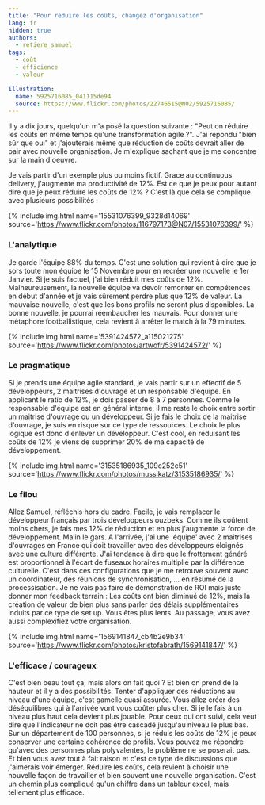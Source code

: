 ```yaml
---
title: "Pour réduire les coûts, changez d'organisation"
lang: fr
hidden: true
authors:
  - retiere_samuel
tags:
  - coût
  - efficience
  - valeur

illustration:
  name: 5925716085_041115de94
  source: https://www.flickr.com/photos/22746515@N02/5925716085/
---
```


Il y a dix jours, quelqu'un m'a posé la question suivante : "Peut on réduire les coûts en même temps qu'une transformation agile ?". J'ai répondu "bien sûr que oui" et j'ajouterais même que réduction de coûts devrait aller de pair avec nouvelle organisation. Je m'explique sachant que je me concentre sur la main d'oeuvre.

Je vais partir d'un exemple plus ou moins fictif. Grace au continuous delivery, j'augmente ma productivité de 12%. Est ce que je peux pour autant dire que je peux réduire les coûts de 12% ? C'est là que cela se complique avec plusieurs possibilités :


{% include img.html
    name='15531076399_9328d14069'
    source='https://www.flickr.com/photos/116797173@N07/15531076399/'
%}

### L'analytique

Je garde l'équipe 88% du temps. C'est une solution qui revient à dire que je sors toute mon équipe le 15 Novembre pour en recréer une nouvelle le 1er Janvier. Si je suis factuel, j'ai bien réduit mes coûts de 12%. Malheureusement, la nouvelle équipe va devoir remonter en compétences en début d'année et je vais sûrement perdre plus que 12% de valeur. La mauvaise nouvelle, c'est que les bons profils ne seront plus disponibles. La bonne nouvelle, je pourrai réembaucher les mauvais. Pour donner une métaphore footballistique, cela revient à arrêter le match à la 79 minutes.


{% include img.html
    name='5391424572_a115021275'
    source='https://www.flickr.com/photos/artwofr/5391424572/'
%}

### Le pragmatique

Si je prends une équipe agile standard, je vais partir sur un effectif de 5 développeurs, 2 maitrises d'ouvrage et un responsable d'équipe. En applicant le ratio de 12%, je dois passer de 8 à 7 personnes. Comme le responsable d'équipe est en général interne, il me reste le choix entre sortir un maitrise d'ouvrage ou un développeur. Si je fais le choix de la maitrise d'ouvrage, je suis en risque sur ce type de ressources. Le choix le plus logique est donc d'enlever un développeur. C'est cool, en réduisant les coûts de 12% je viens de supprimer 20% de ma capacité de développement.


{% include img.html
    name='31535186935_109c252c51'
    source='https://www.flickr.com/photos/mussikatz/31535186935/'
%}

### Le filou

Allez Samuel, réfléchis hors du cadre. Facile, je vais remplacer le développeur français par trois développeurs ouzbeks. Comme ils coûtent moins chers, je fais mes 12% de réduction et en plus j'augmente la force de développement. Malin le gars. A l'arrivée, j'ai une 'équipe' avec 2 maitrises d'ouvrages en France qui doit travailler avec des développeurs éloignés avec une culture différente. J'ai tendance à dire que le frottement généré est proportionnel à l'écart de fuseaux horaires multiplié par la différence culturelle. C'est dans ces configurations que je me retrouve souvent avec un coordinateur, des réunions de synchronisation, ... en résumé de la processisation. Je ne vais pas faire de démonstration de ROI mais juste donner mon feedback terrain : Les coûts ont bien diminué de 12%, mais la création de valeur de bien plus sans parler des délais supplémentaires induits par ce type de set up. Vous êtes plus lents. Au passage, vous avez aussi complexifiez votre organisation.


{% include img.html
    name='1569141847_cb4b2e9b34'
    source='https://www.flickr.com/photos/kristofabrath/1569141847/'
%}

### L'efficace / courageux

C'est bien beau tout ça, mais alors on fait quoi ? Et bien on prend de la hauteur et il y a des possibilités. Tenter d'appliquer des réductions au niveau d'une équipe, c'est gamelle quasi assurée. Vous allez créer des déséquilibres qui à l'arrivée vont vous coûter plus cher. Si je le fais à un niveau plus haut cela devient plus jouable. Pour ceux qui ont suivi, cela veut dire que l'indicateur ne doit pas être cascadé jusqu'au niveau le plus bas. Sur un département de 100 personnes, si je réduis les coûts de 12% je peux conserver une certaine cohérence de profils. Vous pouvez me répondre qu'avec des personnes plus polyvalentes, le problème ne se poserait pas. Et bien vous avez tout à fait raison et c'est ce type de discussions que j'aimerais voir émerger. Réduire les coûts, cela revient à choisir une nouvelle façon de travailler et bien souvent une nouvelle organisation. C'est un chemin plus compliqué qu'un chiffre dans un tableur excel, mais tellement plus efficace.
